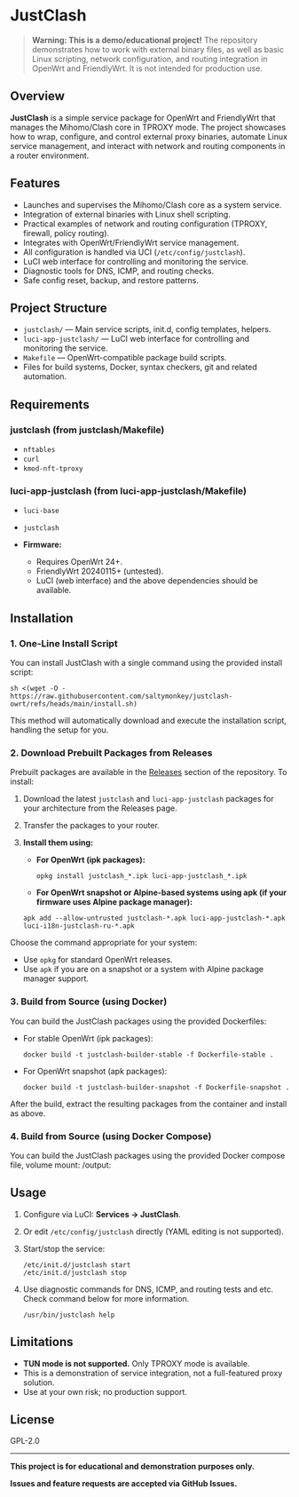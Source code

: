 # JustClash

> **Warning: This is a demo/educational project!**
> The repository demonstrates how to work with external binary files, as well as basic Linux scripting, network configuration, and routing integration in OpenWrt and FriendlyWrt. It is not intended for production use.

## Overview

**JustClash** is a simple service package for OpenWrt and FriendlyWrt that manages the Mihomo/Clash core in TPROXY mode. The project showcases how to wrap, configure, and control external proxy binaries, automate Linux service management, and interact with network and routing components in a router environment.

## Features

- Launches and supervises the Mihomo/Clash core as a system service.
- Integration of external binaries with Linux shell scripting.
- Practical examples of network and routing configuration (TPROXY, firewall, policy routing).
- Integrates with OpenWrt/FriendlyWrt service management.
- All configuration is handled via UCI (`/etc/config/justclash`).
- LuCI web interface for controlling and monitoring the service.
- Diagnostic tools for DNS, ICMP, and routing checks.
- Safe config reset, backup, and restore patterns.

## Project Structure

- `justclash/` — Main service scripts, init.d, config templates, helpers.
- `luci-app-justclash/` — LuCI web interface for controlling and monitoring the service.
- `Makefile` — OpenWrt-compatible package build scripts.
- Files for build systems, Docker, syntax checkers, git and related automation.

## Requirements

### justclash (from justclash/Makefile)
- `nftables`
- `curl`
- `kmod-nft-tproxy`

### luci-app-justclash (from luci-app-justclash/Makefile)
- `luci-base`
- `justclash`

- **Firmware:**
  - Requires OpenWrt 24+.
  - FriendlyWrt 20240115+ (untested).
  - LuCI (web interface) and the above dependencies should be available.

## Installation

### 1. One-Line Install Script

You can install JustClash with a single command using the provided install script:

```
sh <(wget -O - https://raw.githubusercontent.com/saltymonkey/justclash-owrt/refs/heads/main/install.sh)
```

This method will automatically download and execute the installation script, handling the setup for you.

### 2. Download Prebuilt Packages from Releases

Prebuilt packages are available in the [Releases](https://github.com/SaltyMonkey/justclash-owrt/releases) section of the repository. To install:

1. Download the latest `justclash` and `luci-app-justclash` packages for your architecture from the Releases page.
2. Transfer the packages to your router.
3. **Install them using:**

   - **For OpenWrt (ipk packages):**
     ```
     opkg install justclash_*.ipk luci-app-justclash_*.ipk
     ```

   - **For OpenWrt snapshot or Alpine-based systems using apk (if your firmware uses Alpine package manager):**
    ```
    apk add --allow-untrusted justclash-*.apk luci-app-justclash-*.apk luci-i18n-justclash-ru-*.apk
    ```

Choose the command appropriate for your system:
- Use `opkg` for standard OpenWrt releases.
- Use `apk` if you are on a snapshot or a system with Alpine package manager support.

### 3. Build from Source (using Docker)

You can build the JustClash packages using the provided Dockerfiles:

- For stable OpenWrt (ipk packages):

    ```
    docker build -t justclash-builder-stable -f Dockerfile-stable .
    ```

- For OpenWrt snapshot (apk packages):

    ```
    docker build -t justclash-builder-snapshot -f Dockerfile-snapshot .
    ```

After the build, extract the resulting packages from the container and install as above.

### 4. Build from Source (using Docker Compose)

You can build the JustClash packages using the provided Docker compose file, volume mount: /output:

## Usage

1. Configure via LuCI: **Services → JustClash**.
2. Or edit `/etc/config/justclash` directly (YAML editing is not supported).
3. Start/stop the service:
    ```
    /etc/init.d/justclash start
    /etc/init.d/justclash stop
    ```
4. Use diagnostic commands for DNS, ICMP, and routing tests and etc. Check command below for more information.

    ```
    /usr/bin/justclash help
    ```

## Limitations

- **TUN mode is not supported.** Only TPROXY mode is available.
- This is a demonstration of service integration, not a full-featured proxy solution.
- Use at your own risk; no production support.

## License

GPL-2.0

---

**This project is for educational and demonstration purposes only.**

**Issues and feature requests are accepted via GitHub Issues.**